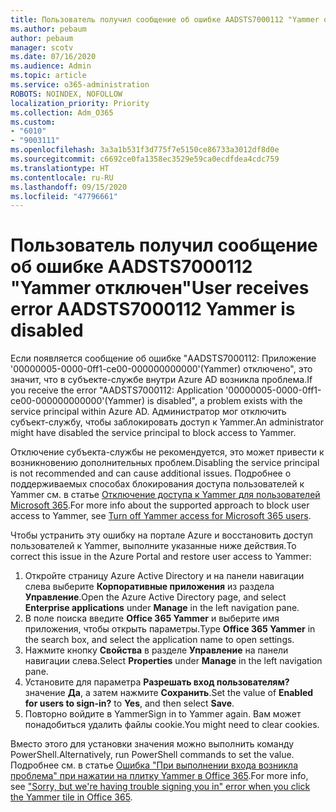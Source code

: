 ```yaml
---
title: Пользователь получил сообщение об ошибке AADSTS7000112 "Yammer отключен"
ms.author: pebaum
author: pebaum
manager: scotv
ms.date: 07/16/2020
ms.audience: Admin
ms.topic: article
ms.service: o365-administration
ROBOTS: NOINDEX, NOFOLLOW
localization_priority: Priority
ms.collection: Adm_O365
ms.custom:
- "6010"
- "9003111"
ms.openlocfilehash: 3a3a1b531f3d775f7e5150ce86733a3012df8d0e
ms.sourcegitcommit: c6692ce0fa1358ec3529e59ca0ecdfdea4cdc759
ms.translationtype: HT
ms.contentlocale: ru-RU
ms.lasthandoff: 09/15/2020
ms.locfileid: "47796661"
---
```

# <a name="user-receives-error-aadsts7000112-yammer-is-disabled"></a><span data-ttu-id="38daa-102">Пользователь получил сообщение об ошибке AADSTS7000112 "Yammer отключен"</span><span class="sxs-lookup"><span data-stu-id="38daa-102">User receives error AADSTS7000112 Yammer is disabled</span></span>

<span data-ttu-id="38daa-103">Если появляется сообщение об ошибке "AADSTS7000112: Приложение '00000005-0000-0ff1-ce00-000000000000'(Yammer) отключено", это значит, что в субъекте-службе внутри Azure AD возникла проблема.</span><span class="sxs-lookup"><span data-stu-id="38daa-103">If you receive the error "AADSTS7000112: Application '00000005-0000-0ff1-ce00-000000000000'(Yammer) is disabled", a problem exists with the service principal within Azure AD.</span></span> <span data-ttu-id="38daa-104">Администратор мог отключить субъект-службу, чтобы заблокировать доступ к Yammer.</span><span class="sxs-lookup"><span data-stu-id="38daa-104">An administrator might have disabled the service principal to block access to Yammer.</span></span>

<span data-ttu-id="38daa-105">Отключение субъекта-службы не рекомендуется, это может привести к возникновению дополнительных проблем.</span><span class="sxs-lookup"><span data-stu-id="38daa-105">Disabling the service principal is not recommended and can cause additional issues.</span></span> <span data-ttu-id="38daa-106">Подробнее о поддерживаемых способах блокирования доступа пользователей к Yammer см. в статье [Отключение доступа к Yammer для пользователей Microsoft 365](https://docs.microsoft.com/yammer/manage-yammer-users/turn-off-user-access).</span><span class="sxs-lookup"><span data-stu-id="38daa-106">For more info about the supported approach to block user access to Yammer, see [Turn off Yammer access for Microsoft 365 users](https://docs.microsoft.com/yammer/manage-yammer-users/turn-off-user-access).</span></span>  

<span data-ttu-id="38daa-107">Чтобы устранить эту ошибку на портале Azure и восстановить доступ пользователей к Yammer, выполните указанные ниже действия.</span><span class="sxs-lookup"><span data-stu-id="38daa-107">To correct this issue in the Azure Portal and restore user access to Yammer:</span></span>

1.  <span data-ttu-id="38daa-108">Откройте страницу Azure Active Directory и на панели навигации слева выберите **Корпоративные приложения** из раздела **Управление**.</span><span class="sxs-lookup"><span data-stu-id="38daa-108">Open the Azure Active Directory page, and select **Enterprise applications** under **Manage** in the left navigation pane.</span></span>
3.  <span data-ttu-id="38daa-109">В поле поиска введите **Office 365 Yammer** и выберите имя приложения, чтобы открыть параметры.</span><span class="sxs-lookup"><span data-stu-id="38daa-109">Type **Office 365 Yammer** in the search box, and select the application name to open settings.</span></span>
4.  <span data-ttu-id="38daa-110">Нажмите кнопку **Свойства** в разделе **Управление** на панели навигации слева.</span><span class="sxs-lookup"><span data-stu-id="38daa-110">Select **Properties** under **Manage** in the left navigation pane.</span></span>
5.  <span data-ttu-id="38daa-111">Установите для параметра **Разрешать вход пользователям?** значение **Да**, а затем нажмите **Сохранить**.</span><span class="sxs-lookup"><span data-stu-id="38daa-111">Set the value of **Enabled for users to sign-in?** to **Yes**, and then select **Save**.</span></span>
6.  <span data-ttu-id="38daa-112">Повторно войдите в Yammer</span><span class="sxs-lookup"><span data-stu-id="38daa-112">Sign in to Yammer again.</span></span> <span data-ttu-id="38daa-113">Вам может понадобиться удалить файлы cookie.</span><span class="sxs-lookup"><span data-stu-id="38daa-113">You might need to clear cookies.</span></span>

<span data-ttu-id="38daa-114">Вместо этого для установки значения можно выполнить команду PowerShell.</span><span class="sxs-lookup"><span data-stu-id="38daa-114">Alternatively, run PowerShell commands to set the value.</span></span> <span data-ttu-id="38daa-115">Подробнее см. в статье [Ошибка "При выполнении входа возникла проблема" при нажатии на плитку Yammer в Office 365](https://docs.microsoft.com/yammer/troubleshoot-problems/error-when-click-the-yammer-tile-in-office-365).</span><span class="sxs-lookup"><span data-stu-id="38daa-115">For more info, see ["Sorry, but we're having trouble signing you in" error when you click the Yammer tile in Office 365](https://docs.microsoft.com/yammer/troubleshoot-problems/error-when-click-the-yammer-tile-in-office-365).</span></span> 